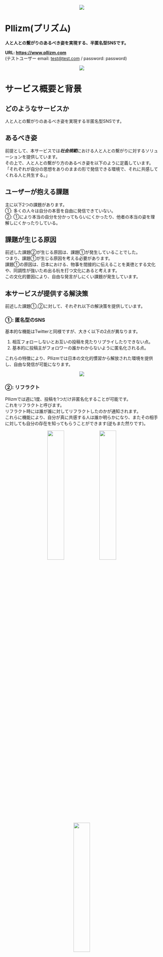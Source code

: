 <p align="center">
  <img src="https://user-images.githubusercontent.com/79041840/143247961-98a92c74-0eb0-4eee-a2bf-558ab563c356.png" />
</p>

# Pllizm(プリズム)
**人と人との繋がりのあるべき姿を実現する、半匿名型SNSです。**  

**URL: https://www.pllizm.com**  
(テストユーザー email: test@test.com / password: password)

<p align="center">
  <img src="https://user-images.githubusercontent.com/79041840/143382156-8240ea9b-80ae-48b2-89b1-b472d53f2aca.png" />
</p>

# サービス概要と背景
## どのようなサービスか
人と人との繋がりのあるべき姿を実現する半匿名型SNSです。　　

## あるべき姿
前提として、本サービスでは***社会規範***における人と人との繋がりに対するソリューションを提供しています。  
その上で、人と人との繋がり方のあるべき姿を以下のように定義しています。  
「それぞれが自分の思想をありのままの形で発信できる環境で、それに共感してくれる人と共生する。」

## ユーザーが抱える課題
主に以下2つの課題があります。  
①: 多くの人々は自分の本音を自由に発信できていない。  
②: ①により本当の自分を分かってもらいにくかったり、他者の本当の姿を理解しにくかったりしている。

## 課題が生じる原因
前述した課題②が生じる原因は、課題①が発生していることでした。  
つまり、課題①が生じる原因を考える必要があります。  
課題①の原因は、日本における、物事を間接的に伝えることを美徳とする文化や、同調性が強いため出る杭を打つ文化にあると考えます。  
この文化的要因により、自由な発言がしにくい課題が発生しています。

## 本サービスが提供する解決策
前述した課題①,②に対して、それぞれ以下の解決策を提供しています。  
### ①: 匿名型のSNS  
基本的な機能はTwitterと同様ですが、大きく以下の2点が異なります。  
1) 相互フォローしないとお互いの投稿を見たりリプライしたりできない点。  
2) 基本的に投稿主がフォロワーの誰かわからないように匿名化される点。  

これらの特徴により、Pllizmでは日本の文化的慣習から解放された環境を提供し、自由な発信が可能になります。  
<p align="center">
  <img src="https://user-images.githubusercontent.com/79041840/143383325-0cb5ef84-22cb-4c00-b2da-a52ff24ef27c.png" />
</p>

### ②: リフラクト  
Pllizmでは週に1度、投稿を1つだけ非匿名化することが可能です。  
これをリフラクトと呼びます。  
リフラクト時には誰が誰に対してリフラクトしたのかが通知されます。  
これらに機能により、自分が真に共感する人は誰か明らかになり、またその相手に対しても自分の存在を知ってもらうことができます(逆もまた然りです)。  
<p align="center">
  <img width="33%" src="https://user-images.githubusercontent.com/79041840/143394959-559e643c-e7b2-4bd2-95c8-96bf1b3081ad.png" />
  <img width="33%" src="https://user-images.githubusercontent.com/79041840/143394995-654686a5-a1c2-4a0f-b435-d437c5d8f453.png" />
  <img width="33%" src="https://user-images.githubusercontent.com/79041840/143395005-b4f5cfe8-2448-4e9e-b4be-518333d287b2.png" />
</p>  

以上の方法により、「それぞれが自分の思想をありのままの形で発信できる環境で、それに共感してくれる人と共生する」世界を実現しています。


# 使用技術概略(詳細後述)
- React
- Ruby 2.7.1
- Ruby on Rails 6.1.4
- MySQL 8.0.26
- Nginx
- Puma
- AWS
  - Route53
  - Amplify
  - ALB
  - VPC
  - EC2
  - RDS
  - S3
  - Cloud Front
  - ACM
- CircleCI
- Docker/Docker-compose


# インフラ構成図
![image](https://user-images.githubusercontent.com/79041840/143372739-fa599880-b9f6-42ed-b089-5a2acf9921b2.png)


# 実装機能一覧
## ユーザー利用機能
- 認証機能
- アカウント情報変更・削除機能
- フォロー機能
- 投稿作成機能
- 投稿削除機能
- いいね機能
- 投稿ロック機能: リフラクト(投稿の非匿名化)されないようにする機能
- リプライ作成機能
- 一連の投稿表示機能
- ユーザー検索機能
- リフラクト機能: バッチ処理, 週に1度、投稿を1つだけ非匿名化できる
- 通知機能: 投稿がいいねされたりリフラクト(投稿の非匿名化)されたりした場合に、通知が表示される
- Route53 による独自ドメイン + SSL化
- レスポンシブ対応

## 非ユーザー利用機能
- puma-socket 通信による Rails の Nginx 配信
- Docker による開発環境の完全コンテナ化
- CircleCI による自動 CIパイプライン構築
  - Front-end: ESLint&prettier
  - Back-end: RSpec, rubocop


# 使用技術詳細
## Front-end: React
``creat-react-app`` をベースに開発。
### 主要ライブラリ等
- ``Redux``: Stateの一元管理するフレームワーク。Redux関連ファイルは、reducksパターン則って管理。
- ``Material-UI``: Google が提供する UI コンポーネントライブラリ。
- ``eslint & prettier``: javascriptに対する静的コード解析。

## Back-end: Rails + Nginx
### 主要gem
- ``devise_token_auth``： APIモードでのdevise。トークン認証を簡単に実装。
- ``aws-fog/carrierwave``: 画像をAWS S3に保存。
- ``rspec``： デファクトスタンダードになっているRubyテスト用フレームワーク。
- ``rubocop-airbnb``： Rubyの静的コード解析。
- ``paranoia``: 論理削除機能の実装に使用。
- ``simplecov``: テストのカバレッジ測定に使用。現時点でカバレッジは99.16%。
- ``whenever``: Railsでcronを管理するために使用。

## Infrastructure
``Docker/docker-compose``
開発環境をすべてDockerコンテナ内で完結。  

``AWS``
Front-end, Back-endのデプロイで使用。

**利用サービス**
- Route53
- Amplify
- ALB
- VPC
- EC2
- RDS
- S3
- Cloud Front
- ACM

``CircleCI``
自動CIパイプラインの構築に使用。

**自動化項目**
- RSpec
- rubocop
- ESLint & prettier

# 各種ドキュメント
(清書できておりませんが、エンティティやAPIなどの全体像の確認等にご利用下さい)
- エンティティ一覧: https://crystal-tank-263.notion.site/d5f149299b754566a8e74d004ed8a342?v=819f6cb073b24530b4b2d0bbc5139b42
- 画面一覧: https://crystal-tank-263.notion.site/287f31bf7f064989be8cdae6466d79c5
- API機能一覧: https://crystal-tank-263.notion.site/API-91d6991b3939434ebbc7a6b947bc60ab

